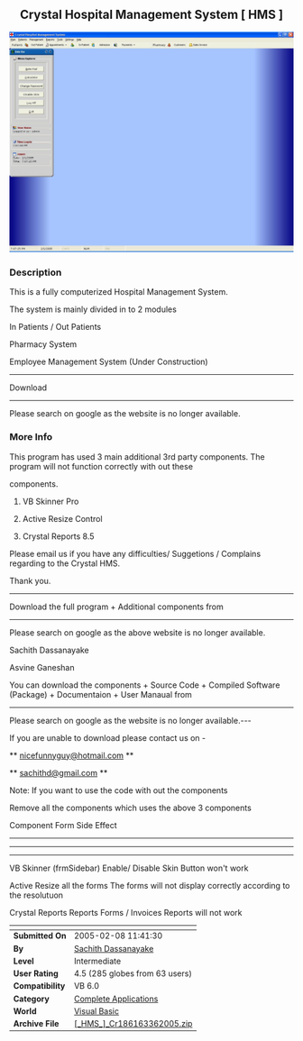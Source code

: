 ﻿<div align="center">

## Crystal Hospital Management System \[ HMS \] 

<img src="PIC20052121150478995.JPG">
</div>

### Description

This is a fully computerized Hospital Management System.

The system is mainly divided in to 2 modules

In Patients / Out Patients

Pharmacy System

Employee Management System (Under Construction)

----

Download

----

Please search on google as the website is no longer available.
 
### More Info
 
This program has used 3 main additional 3rd party components. The program will not function correctly with out these

components.

1. VB Skinner Pro

2. Active Resize Control

3. Crystal Reports 8.5

Please email us if you have any difficulties/ Suggetions / Complains regarding to the Crystal HMS.

Thank you.



----

Download the full program + Additional components from 

----

Please search on google as the above website is no longer available.

Sachith Dassanayake

Asvine Ganeshan

You can download the components + Source Code + Compiled Software (Package) + Documentaion + User Manaual from

----

Please search on google as the website is no longer available.---

If you are unable to download please contact us on -

** nicefunnyguy@hotmail.com **

** sachithd@gmail.com **

Note: If you want to use the code with out the components

Remove all the components which uses the above 3 components

Component		Form			 Side Effect

----



----



----

VB Skinner 		(frmSidebar)		 Enable/ Disable Skin Button won't work

Active Resize all the forms The forms will not display correctly according to the resolutuon

Crystal Reports Reports Forms / Invoices Reports will not work


<span>             |<span>
---                |---
**Submitted On**   |2005-02-08 11:41:30
**By**             |[Sachith Dassanayake](https://github.com/Planet-Source-Code/PSCIndex/blob/master/ByAuthor/sachith-dassanayake.md)
**Level**          |Intermediate
**User Rating**    |4.5 (285 globes from 63 users)
**Compatibility**  |VB 6\.0
**Category**       |[Complete Applications](https://github.com/Planet-Source-Code/PSCIndex/blob/master/ByCategory/complete-applications__1-27.md)
**World**          |[Visual Basic](https://github.com/Planet-Source-Code/PSCIndex/blob/master/ByWorld/visual-basic.md)
**Archive File**   |[\[\_HMS\_\]\_Cr186163362005\.zip](https://github.com/Planet-Source-Code/sachith-dassanayake-crystal-hospital-management-system-hms__1-58860/archive/master.zip)








